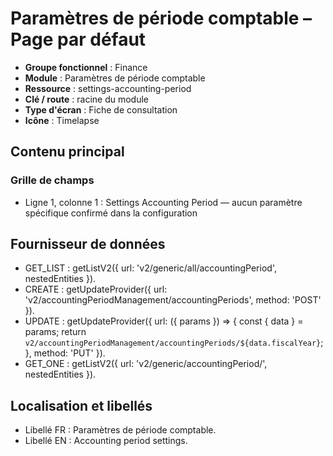# Paramètres de période comptable – Page par défaut

- **Groupe fonctionnel** : Finance
- **Module** : Paramètres de période comptable
- **Ressource** : settings-accounting-period
- **Clé / route** : racine du module
- **Type d'écran** : Fiche de consultation
- **Icône** : Timelapse

## Contenu principal
### Grille de champs
- Ligne 1, colonne 1 : Settings Accounting Period — aucun paramètre spécifique confirmé dans la configuration

## Fournisseur de données
- GET_LIST : getListV2({
  url: 'v2/generic/all/accountingPeriod',
  nestedEntities
}).
- CREATE : getUpdateProvider({
  url: 'v2/accountingPeriodManagement/accountingPeriods',
  method: 'POST'
}).
- UPDATE : getUpdateProvider({
  url: ({
    params
  }) => {
    const {
      data
    } = params;
    return `v2/accountingPeriodManagement/accountingPeriods/${data.fiscalYear}`;
  },
  method: 'PUT'
}).
- GET_ONE : getListV2({
  url: 'v2/generic/accountingPeriod/',
  nestedEntities
}).

## Localisation et libellés
- Libellé FR : Paramètres de période comptable.
- Libellé EN : Accounting period settings.
